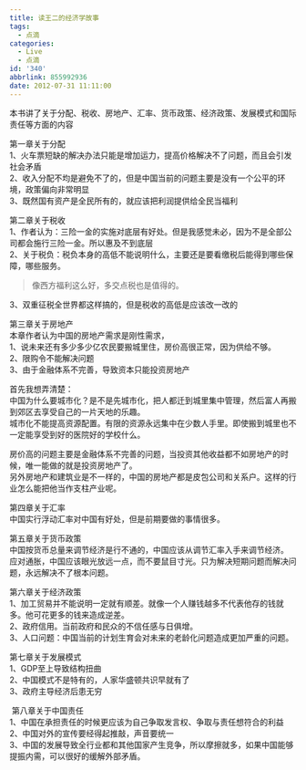 ```yaml
---
title: 读王二的经济学故事
tags:
  - 点滴
categories:
  - Live
  - 点滴
id: '340'
abbrlink: 855992936
date: 2012-07-31 11:11:00
---
```


本书讲了关于分配、税收、房地产、汇率、货币政策、经济政策、发展模式和国际责任等方面的内容  
  
第一章关于分配  
1、火车票短缺的解决办法只能是增加运力，提高价格解决不了问题，而且会引发社会矛盾  
2、收入分配不均是避免不了的，但是中国当前的问题主要是没有一个公平的环境，政策偏向非常明显  
3、既然国有资产是全民所有的，就应该把利润提供给全民当福利  
  
第二章关于税收  
1、作者认为：三险一金的实施对底层有好处。但是我感觉未必，因为不是全部公司都会施行三险一金。所以惠及不到底层  
2、关于税负：税负本身的高低不能说明什么，主要还是要看缴税后能得到哪些保障，哪些服务。  

> 像西方福利这么好，多交点税也是值得的。  

3、双重征税全世界都这样搞的，但是税收的高低是应该改一改的  
  
第三章关于房地产  
本章作者认为中国的房地产需求是刚性需求，  
1、说未来还有多少多少亿农民要搬城里住，房价高很正常，因为供给不够。  
2、限购令不能解决问题  
3、由于金融体系不完善，导致资本只能投资房地产  
  
首先我想弄清楚：  
中国为什么要城市化？是不是先城市化，把人都迁到城里集中管理，然后富人再搬到郊区去享受自己的一片天地的乐趣。  
城市化不能提高资源配置。有限的资源永远集中在少数人手里。即使搬到城里也不一定能享受到好的医院好的学校什么。  
  
房价高的问题主要是金融体系不完善的问题，当投资其他收益都不如房地产的时候，唯一能做的就是投资房地产了。  
另外房地产和建筑业是不一样的，中国的房地产都是皮包公司和关系户。这样的行业怎么能把他当作支柱产业呢。  
  
第四章关于汇率  
中国实行浮动汇率对中国有好处，但是前期要做的事情很多。  
  
第五章关于货币政策  
中国按货币总量来调节经济是行不通的，中国应该从调节汇率入手来调节经济。  
应对通胀，中国应该眼光放远一点，而不要鼠目寸光。只为解决短期问题而解决问题，永远解决不了根本问题。  
  
第六章关于经济政策  
1、加工贸易并不能说明一定就有顺差。就像一个人赚钱越多不代表他存的钱就多。他可花更多的钱来造成逆差。  
2、政府信用。当前政府和民众的不信任感与日俱增。  
3、人口问题：中国当前的计划生育会对未来的老龄化问题造成更加严重的问题。  
  
第七章关于发展模式  
1、GDP至上导致结构扭曲  
2、中国模式不是特有的，人家华盛顿共识早就有了  
3、政府主导经济后患无穷  
  
 第八章关于中国责任  
1、中国在承担责任的时候更应该为自己争取发言权、争取与责任想符合的利益  
2、中国对外的宣传要经得起推敲，声音要统一  
3、中国的发展导致全行业都和其他国家产生竞争，所以摩擦就多，如果中国能够提振内需，可以很好的缓解外部矛盾。
